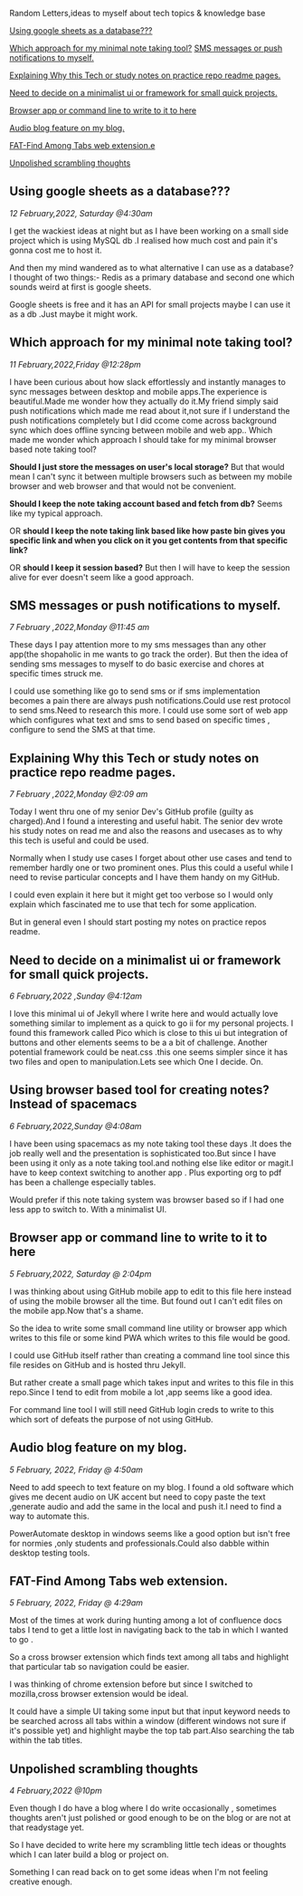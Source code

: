 
Random Letters,ideas to myself about tech topics & knowledge base

<!--[Unpolished scrambling thoughts](Unpolished scrambling thoughts)-->
 [Using google sheets as a database???](#using-google-sheets-as-a-database)
 
 [Which approach for my minimal note taking tool?](#which-approach-for-my-minimal-note-taking-tool)
 [SMS messages or push notifications to myself.](#SMSmessagesorpushnotificationstomyself)
 
 [Explaining Why this Tech or study notes on practice repo readme pages.](#ExplainingWhythisTechorstudynotesonpracticereporeadmepages)
 
 [Need to decide on a minimalist ui or framework for small quick projects.](#Needtodecideonaminimalistuiorframeworkforsmallquickprojects)
 
 [Browser app or command line to write to it to here](#Browserapporcommandlinetowritetoittohere)
 
 [Audio blog feature on my blog.](#Audioblogfeatureonmyblog)
 
 [FAT-Find Among Tabs web extension.e](#FAT-FindAmongTabswebextension)
 
 [Unpolished scrambling thoughts](#Unpolishedscramblingthoughts)
 
 
 
 
## Using google sheets as a database???
*12 February,2022, Saturday @4:30am*

I get the wackiest ideas at night but as I have been working on a small side project which is using MySQL db .I realised how much cost and pain it's gonna cost me to host it.

And then my mind wandered as to what alternative I can use as a database? I thought of two things:-
Redis as a primary database and second one which sounds weird at first is google sheets.

Google sheets is free and it has an API for small projects maybe I can use it as a db .Just maybe it might work.


## Which approach for my minimal note taking tool?
*11 February,2022,Friday @12:28pm*


I have been curious about how slack effortlessly and instantly manages to sync messages between desktop and mobile apps.The experience is beautiful.Made me wonder how they actually do it.My friend simply said push notifications which made me read about it,not sure if I understand the push notifications completely but I did ccome come across background sync which does offline syncing between mobile and web app..
Which made me wonder which approach I should take for my minimal browser based note taking tool?


**Should I just store the messages on user's local storage?** But that would mean I can't sync it between multiple browsers such as  between my mobile browser and web browser and that would not be convenient.


**Should I keep the note taking account based and fetch from db?** Seems like my typical approach.

OR **should I keep the note taking link based like how paste bin gives you specific link and when you click on it you get contents from that specific link?** 

OR **should I keep it session based?** But then I will have to keep the session alive for ever doesn't seem like a good approach.


## SMS messages or push notifications to myself.
*7 February ,2022,Monday @11:45 am*

These days I pay attention more to my sms messages than any other app(the shopaholic in me wants to go track the order).
But then the idea of sending sms messages to myself to do basic exercise and chores at specific times struck me.

I could use something like go to send sms or if sms implementation becomes a pain there are always push notifications.Could use rest protocol to send sms.Need to research this more.
I could use some sort of web app which configures what text and sms to send based on specific times , configure to send the SMS at that time.

## Explaining Why this Tech or study notes on practice repo readme pages.
*7 February ,2022,Monday @2:09 am*

Today I went thru one of my senior Dev's GitHub profile (guilty as charged).And I found a interesting and useful habit.
The senior dev wrote his study notes on read me and also the reasons and usecases as to why this tech is useful and could be used.

Normally when I study use cases I  forget about other use cases and tend to remember hardly one or two prominent ones.
Plus this could a useful while I need to revise particular concepts and I have them handy on my GitHub.

I could even explain it here but it might get too verbose so I would only explain which fascinated me to use that tech for some application.

But in general even I should start posting my notes on practice repos readme. 
 

## Need to decide on a minimalist ui or framework for small quick projects.
*6 February,2022 ,Sunday @4:12am*

I love this minimal ui of Jekyll where I write here and would actually love something similar to implement as a quick to go ii for my personal projects.
I found this framework called Pico which is close to this ui but integration of buttons and other elements seems to be a a bit of challenge.
Another potential framework could be neat.css .this one seems simpler since it has two files and open to manipulation.Lets see which One I decide. On.

## Using browser based tool for creating notes?Instead of spacemacs
*6 February,2022,Sunday @4:08am*

I have been using spacemacs as my note taking tool these days .It does the job really well and the presentation is sophisticated too.But since I have been using it only as a note taking tool.and nothing else like editor or magit.I have to keep context switching to another app .
Plus exporting org to pdf has been a challenge especially tables.

Would prefer if this note taking system was browser based so if I had one less app to switch to.
With a minimalist UI.

## Browser app or command line to write to it to here

*5 February,2022, Saturday @ 2:04pm*

I was thinking about using GitHub mobile app to edit to this file here instead of using the mobile browser all the time.
But found out I can't edit files on the mobile app.Now that's a shame.

So the idea to write some small command line utility or browser app which writes to this file or some kind PWA which writes to this file would be good.

I could use GitHub itself rather than creating a command line tool since this file resides on GitHub and is hosted thru Jekyll.

But rather create a small page which takes input and writes to this file in this repo.Since I tend to edit from mobile a lot ,app seems like a good idea.

For command line tool I will still need GitHub login creds to write to this which sort of defeats the purpose of not using GitHub.



## Audio blog feature on my blog.

*5 February, 2022, Friday @ 4:50am*

Need to add speech to text feature on my blog.
I found a old software which gives me decent audio on UK accent but need to copy paste the text ,generate audio and add the same in the local and push it.I need to find a way to automate this.

PowerAutomate desktop in windows seems like a good option but isn't free for normies ,only students and professionals.Could also dabble within desktop testing tools.


## FAT-Find Among Tabs web extension.

*5 February, 2022, Friday @ 4:29am*

Most of the times at work during hunting among a lot of confluence docs tabs I tend to get a little lost in navigating back to the tab in which I wanted to go .  

So a cross browser extension which finds text among all tabs and highlight that particular tab so navigation could be easier.

I was thinking of chrome extension before but since I switched to mozilla,cross browser extension would be ideal.

It could have a simple UI taking some input but that input keyword needs to be searched across all tabs within a window (different windows not sure if it's possible yet) and highlight maybe the top tab part.Also searching the tab within the tab titles.


## Unpolished scrambling thoughts
*4 February,2022 @10pm*

Even though I do have a blog where I do write occasionally , sometimes thoughts aren't just polished or good enough to be on the blog or are not at that readystage yet.

So I have decided to write here my scrambling little tech ideas or thoughts which I can later build a blog or project on.

Something I can read back on to get some ideas when I'm not feeling creative enough.



<!-- Global site tag (gtag.js) - Google Analytics -->
<script async src="https://www.googletagmanager.com/gtag/js?id=G-1L3JTEQZ5Y"></script>
<script>
  window.dataLayer = window.dataLayer || [];
  function gtag(){dataLayer.push(arguments);}
  gtag('js', new Date());

  gtag('config', 'G-1L3JTEQZ5Y');
</script>
